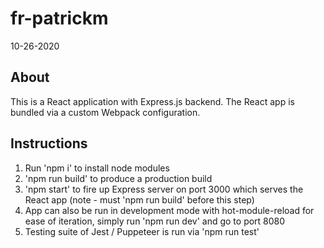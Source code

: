 # fr-patrickm
10-26-2020

## About
This is a React application with Express.js backend. The React app is bundled via a custom Webpack configuration.

## Instructions
1. Run 'npm i' to install node modules
2. 'npm run build' to produce a production build
3. 'npm start' to fire up Express server on port 3000 which serves the React app (note - must 'npm run build' before this step)
4. App can also be run in development mode with hot-module-reload for ease of iteration, simply run 'npm run dev' and go to port 8080
5. Testing suite of Jest / Puppeteer is run via 'npm run test'